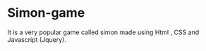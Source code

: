 # Simon-game
It is a very popular game called simon made using Html , CSS and Javascript (Jquery). 
